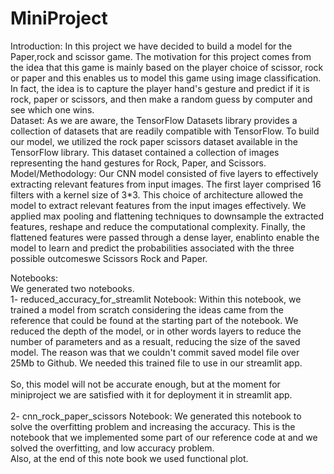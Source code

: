 # MiniProject
Introduction: 
 In this project we have decided to build a model for the Paper,rock and scissor game. The motivation for this project comes from the idea that this game is mainly based on the player choice of scissor, rock or paper and this enables us to model this game using image classification. In fact, the idea is to capture the player hand's gesture and predict if it is rock, paper or scissors, and then make a random guess by computer and see which one wins.<br>
Dataset:
As we are aware, the TensorFlow Datasets library provides a collection of datasets that are readily compatible with TensorFlow. To build our model, we utilized the rock paper scissors dataset available in the TensorFlow library. This dataset contained a collection of images representing the hand gestures for Rock, Paper, and Scissors.<br>
Model/Methodology:
Our CNN model consisted of five layers to effectively extracting relevant features from input images. The first layer comprised 16 filters with a kernel size of 3*3. This choice of architecture allowed the model to extract relevant features from the input images effectively. We applied max pooling and flattening techniques to downsample the extracted features, reshape and reduce the computational complexity.   Finally, the flattened features were passed through a dense layer, enablinto enable the model to learn and predict the probabilities associated with the three possible outcomeswe Scissors Rock and Paper.  <br>

Notebooks:<br>
We generated two notebooks.  <br>
1- reduced_accuracy_for_streamlit Notebook: Within this notebook, we trained a model from scratch considering the ideas came from the reference that could be found at the starting part of the notebook. We reduced the depth of the model, or in other words layers to reduce the number of parameters and as a resualt, reducing the size of the saved model. The reason was that we couldn't commit saved model file over 25Mb to Github. We needed this trained file to use in our streamlit app.<br>  
So, this model will not be accurate enough, but at the moment for miniproject we are satisfied with it for deployment it in streamlit app.<br>
  <br>
2- cnn_rock_paper_scissors Notebook: We generated this notebook to solve the overfitting problem and increasing the accuracy. This is the notebook that we implemented some part of our reference code at and we solved the overfitting, and low accuracy problem.  <br>
Also, at the end of this note book we used functional plot.<br>
   <br> 
